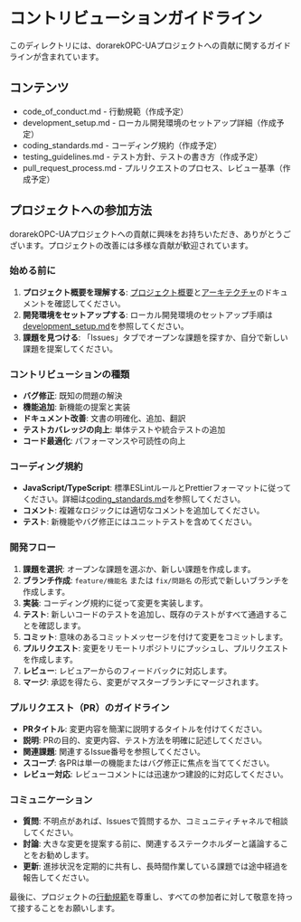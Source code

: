 # コントリビューションガイドライン

このディレクトリには、dorarekOPC-UAプロジェクトへの貢献に関するガイドラインが含まれています。

## コンテンツ

- code_of_conduct.md - 行動規範（作成予定）
- development_setup.md - ローカル開発環境のセットアップ詳細（作成予定）
- coding_standards.md - コーディング規約（作成予定）
- testing_guidelines.md - テスト方針、テストの書き方（作成予定）
- pull_request_process.md - プルリクエストのプロセス、レビュー基準（作成予定）

## プロジェクトへの参加方法

dorarekOPC-UAプロジェクトへの貢献に興味をお持ちいただき、ありがとうございます。プロジェクトの改善には多様な貢献が歓迎されています。

### 始める前に

1. **プロジェクト概要を理解する**: [プロジェクト概要](../01-overview/README.md)と[アーキテクチャ](../02-architecture/README.md)のドキュメントを確認してください。
2. **開発環境をセットアップする**: ローカル開発環境のセットアップ手順は[development_setup.md](./development_setup.md)を参照してください。
3. **課題を見つける**: 「Issues」タブでオープンな課題を探すか、自分で新しい課題を提案してください。

### コントリビューションの種類

- **バグ修正**: 既知の問題の解決
- **機能追加**: 新機能の提案と実装
- **ドキュメント改善**: 文書の明確化、追加、翻訳
- **テストカバレッジの向上**: 単体テストや統合テストの追加
- **コード最適化**: パフォーマンスや可読性の向上

### コーディング規約

- **JavaScript/TypeScript**: 標準ESLintルールとPrettierフォーマットに従ってください。詳細は[coding_standards.md](./coding_standards.md)を参照してください。
- **コメント**: 複雑なロジックには適切なコメントを追加してください。
- **テスト**: 新機能やバグ修正にはユニットテストを含めてください。

### 開発フロー

1. **課題を選択**: オープンな課題を選ぶか、新しい課題を作成します。
2. **ブランチ作成**: `feature/機能名` または `fix/問題名` の形式で新しいブランチを作成します。
3. **実装**: コーディング規約に従って変更を実装します。
4. **テスト**: 新しいコードのテストを追加し、既存のテストがすべて通過することを確認します。
5. **コミット**: 意味のあるコミットメッセージを付けて変更をコミットします。
6. **プルリクエスト**: 変更をリモートリポジトリにプッシュし、プルリクエストを作成します。
7. **レビュー**: レビュアーからのフィードバックに対応します。
8. **マージ**: 承認を得たら、変更がマスターブランチにマージされます。

### プルリクエスト（PR）のガイドライン

- **PRタイトル**: 変更内容を簡潔に説明するタイトルを付けてください。
- **説明**: PRの目的、変更内容、テスト方法を明確に記述してください。
- **関連課題**: 関連するIssue番号を参照してください。
- **スコープ**: 各PRは単一の機能またはバグ修正に焦点を当ててください。
- **レビュー対応**: レビューコメントには迅速かつ建設的に対応してください。

### コミュニケーション

- **質問**: 不明点があれば、Issuesで質問するか、コミュニティチャネルで相談してください。
- **討論**: 大きな変更を提案する前に、関連するステークホルダーと議論することをお勧めします。
- **更新**: 進捗状況を定期的に共有し、長時間作業している課題では途中経過を報告してください。

最後に、プロジェクトの[行動規範](./code_of_conduct.md)を尊重し、すべての参加者に対して敬意を持って接することをお願いします。